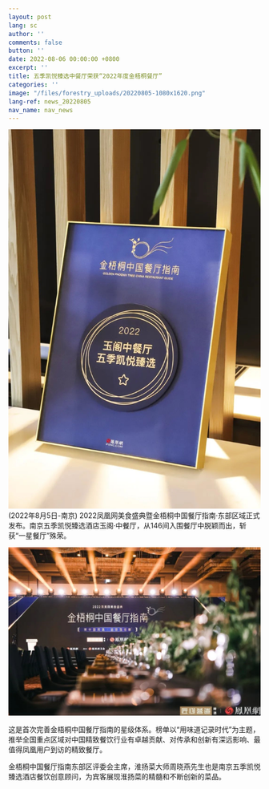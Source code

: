 ```yaml
---
layout: post
lang: sc
author: ''
comments: false
button: ''
date: 2022-08-06 00:00:00 +0800
excerpt: ''
title: 五季凯悦臻选中餐厅荣获“2022年度金梧桐餐厅”
categories: ''
image: "/files/forestry_uploads/20220805-1080x1620.png"
lang-ref: news_20220805
nav_name: nav_news
---
```

![](/files/forestry_uploads/20220805-1080x1620.png)
(2022年8月5日-南京) 2022凤凰网美食盛典暨金梧桐中国餐厅指南·东部区域正式发布。南京五季凯悦臻选酒店玉阁·中餐厅，从146间入围餐厅中脱颖而出，斩获“一星餐厅”殊荣。 

![](/files/forestry_uploads/20220805-1080x1720.png)

这是首次完善金梧桐中国餐厅指南的星级体系。榜单以“用味道记录时代”为主题，推举全国重点区域对中国精致餐饮行业有卓越贡献、对传承和创新有深远影响、最值得凤凰用户到访的精致餐厅。 

金梧桐中国餐厅指南东部区评委会主席，淮扬菜大师周晓燕先生也是南京五季凯悦臻选酒店餐饮创意顾问，为宾客展现淮扬菜的精髓和不断创新的菜品。 




